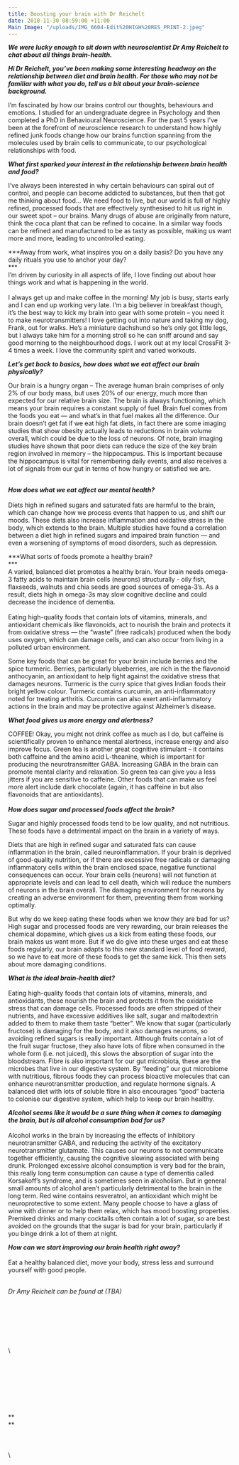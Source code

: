```yaml
---
title: Boosting your brain with Dr Reichelt
date: 2018-11-30 08:59:00 +11:00
Main Image: "/uploads/IMG_6604-Edit%20HIGH%20RES_PRINT-2.jpeg"
---
```


***We were lucky enough to sit down with neuroscientist Dr Amy Reichelt to chat about all things brain-health.***

***Hi Dr Reichelt, you’ve been making some interesting headway on the relationship between diet and brain health. For those who may not be familiar with what you do, tell us a bit about your brain-science background.***

I’m fascinated by how our brains control our thoughts, behaviours and emotions. I studied for an undergraduate degree in Psychology and then completed a PhD in Behavioural Neuroscience. For the past 5 years I’ve been at the forefront of neuroscience research to understand how highly refined junk foods change how our brains function spanning from the molecules used by brain cells to communicate, to our psychological relationships with food.

***What first sparked your interest in the relationship between brain health and food?***

I’ve always been interested in why certain behaviours can spiral out of control, and people can become addicted to substances, but then that got me thinking about food… We need food to live, but our world is full of highly refined, processed foods that are effectively synthesised to hit us right in our sweet spot – our brains. Many drugs of abuse are originally from nature, think the coca plant that can be refined to cocaine. In a similar way foods can be refined and manufactured to be as tasty as possible, making us want more and more, leading to uncontrolled eating.

***Away from work, what inspires you on a daily basis? Do you have any daily rituals you use to anchor your day?\
***\
I’m driven by curiosity in all aspects of life, I love finding out about how things work and what is happening in the world. \
\
I always get up and make coffee in the morning! My job is busy, starts early and I can end up working very late. I’m a big believer in breakfast though, it’s the best way to kick my brain into gear with some protein – you need it to make neurotransmitters! I love getting out into nature and taking my dog, Frank, out for walks. He’s a miniature dachshund so he’s only got little legs, but I always take him for a morning stroll so he can sniff around and say good morning to the neighbourhood dogs. I work out at my local CrossFit 3-4 times a week. I love the community spirit and varied workouts.

***Let’s get back to basics, how does what we eat affect our brain physically?***

Our brain is a hungry organ – The average human brain comprises of only 2% of our body mass, but uses 20% of our energy, much more than expected for our relative brain size. The brain is always functioning, which means your brain requires a constant supply of fuel. Brain fuel comes from the foods you eat — and what’s in that fuel makes all the difference. Our brain doesn’t get fat if we eat high fat diets, in fact there are some imaging studies that show obesity actually leads to reductions in brain volume overall, which could be due to the loss of neurons. Of note, brain imaging studies have shown that poor diets can reduce the size of the key brain region involved in memory – the hippocampus. This is important because the hippocampus is vital for remembering daily events, and also receives a lot of signals from our gut in terms of how hungry or satisfied we are.

\
***How does what we eat affect our mental health?***\
\
Diets high in refined sugars and saturated fats are harmful to the brain, which can change how we process events that happen to us, and shift our moods. These diets also increase inflammation and oxidative stress in the body, which extends to the brain. Multiple studies have found a correlation between a diet high in refined sugars and impaired brain function — and even a worsening of symptoms of mood disorders, such as depression.

***What sorts of foods promote a healthy brain?\
***\
A varied, balanced diet promotes a healthy brain. Your brain needs omega-3 fatty acids to maintain brain cells (neurons) structurally - oily fish, flaxseeds, walnuts and chia seeds are good sources of omega-3’s. As a result, diets high in omega-3s may slow cognitive decline and could decrease the incidence of dementia.\
\
Eating high-quality foods that contain lots of vitamins, minerals, and antioxidant chemicals like flavonoids, act to nourish the brain and protects it from oxidative stress — the “waste” (free radicals) produced when the body uses oxygen, which can damage cells, and can also occur from living in a polluted urban environment.

Some key foods that can be great for your brain include berries and the spice turmeric. Berries, particularly blueberries, are rich in the the flavonoid anthocyanin, an antioxidant to help fight against the oxidative stress that damages neurons. Turmeric is the curry spice that gives Indian foods their bright yellow colour. Turmeric contains curcumin, an anti-inflammatory noted for treating arthritis. Curcumin can also exert anti-inflammatory actions in the brain and may be protective against Alzheimer’s disease.

***What food gives us more energy and alertness?***

COFFEE! Okay, you might not drink coffee as much as I do, but caffeine is scientifically proven to enhance mental alertness, increase energy and also improve focus. Green tea is another great cognitive stimulant – it contains both caffeine and the amino acid L-theanine, which is important for producing the neurotransmitter GABA. Increasing GABA in the brain can promote mental clarity and relaxation. So green tea can give you a less jitters if you are sensitive to caffeine. Other foods that can make us feel more alert include dark chocolate (again, it has caffeine in but also flavonoids that are antioxidants).**\
\
*How does sugar and processed foods affect the brain?***

Sugar and highly processed foods tend to be low quality, and not nutritious. These foods have a detrimental impact on the brain in a variety of ways.

Diets that are high in refined sugar and saturated fats can cause inflammation in the brain, called neuroinflammation. If your brain is deprived of good-quality nutrition, or if there are excessive free radicals or damaging inflammatory cells within the brain enclosed space, negative functional consequences can occur. Your brain cells (neurons) will not function at appropriate levels and can lead to cell death, which will reduce the numbers of neurons in the brain overall. The damaging environment for neurons by creating an adverse environment for them, preventing them from working optimally.

But why do we keep eating these foods when we know they are bad for us? High sugar and processed foods are very rewarding, our brain releases the chemical dopamine, which gives us a kick from eating these foods, our brain makes us want more. But if we do give into these urges and eat these foods regularly, our brain adapts to this new standard level of food reward, so we have to eat more of these foods to get the same kick. This then sets about more damaging conditions.

***What is the ideal brain-health diet?***\
\
Eating high-quality foods that contain lots of vitamins, minerals, and antioxidants, these nourish the brain and protects it from the oxidative stress that can damage cells. Processed foods are often stripped of their nutrients, and have excessive additives like salt, sugar and maltodextrin added to them to make them taste “better”. We know that sugar (particularly fructose) is damaging for the body, and it also damages neurons, so avoiding refined sugars is really important. Although fruits contain a lot of the fruit sugar fructose, they also have lots of fibre when consumed in the whole form (i.e. not juiced), this slows the absorption of sugar into the bloodstream. Fibre is also important for our gut microbiota, these are the microbes that live in our digestive system. By ‘feeding” our gut microbiome with nutritious, fibrous foods they can process bioactive molecules that can enhance neurotransmitter production, and regulate hormone signals. A balanced diet with lots of soluble fibre in also encourages “good” bacteria to colonise our digestive system, which help to keep our brain healthy.

***Alcohol seems like it would be a sure thing when it comes to damaging the brain, but is all alcohol consumption bad for us?***\
\
Alcohol works in the brain by increasing the effects of inhibitory neurotransmitter GABA, and reducing the activity of the excitatory neurotransmitter glutamate. This causes our neurons to not communicate together efficiently, causing the cognitive slowing associated with being drunk. Prolonged excessive alcohol consumption is very bad for the brain, this really long term consumption can cause a type of dementia called Korsakoff’s syndrome, and is sometimes seen in alcoholism. But in general small amounts of alcohol aren’t particularly detrimental to the brain in the long term. Red wine contains resveratrol, an antioxidant which might be neuroprotective to some extent. Many people choose to have a glass of wine with dinner or to help them relax, which has mood boosting properties. Premixed drinks and many cocktails often contain a lot of sugar, so are best avoided on the grounds that the sugar is bad for your brain, particularly if you binge drink a lot of them at night.

***How can we start improving our brain health right away?***\
\
Eat a healthy balanced diet, move your body, stress less and surround yourself with good people.

\
*Dr Amy Reichelt can be found at (TBA)*

\
\
\
\
\
\
\

\
\
\
\
\
\
\
**\
**\
\
\
\
\
